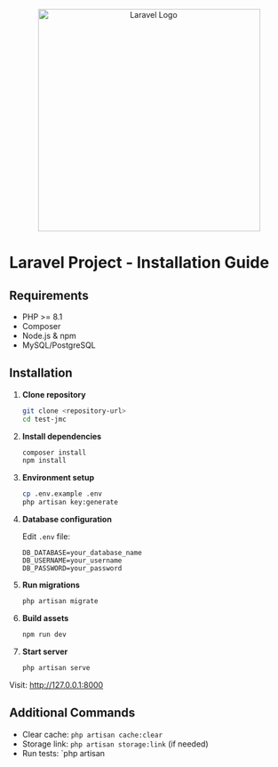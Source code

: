 <p align="center"><a href="https://laravel.com" target="_blank"><img src="https://raw.githubusercontent.com/laravel/art/master/logo-lockup/5%20SVG/2%20CMYK/1%20Full%20Color/laravel-logolockup-cmyk-red.svg" width="400" alt="Laravel Logo"></a></p>

# Laravel Project - Installation Guide

## Requirements

-   PHP >= 8.1
-   Composer
-   Node.js & npm
-   MySQL/PostgreSQL

## Installation

1. **Clone repository**

    ```bash
    git clone <repository-url>
    cd test-jmc
    ```

2. **Install dependencies**

    ```bash
    composer install
    npm install
    ```

3. **Environment setup**

    ```bash
    cp .env.example .env
    php artisan key:generate
    ```

4. **Database configuration**

    Edit `.env` file:

    ```env
    DB_DATABASE=your_database_name
    DB_USERNAME=your_username
    DB_PASSWORD=your_password
    ```

5. **Run migrations**

    ```bash
    php artisan migrate
    ```

6. **Build assets**

    ```bash
    npm run dev
    ```

7. **Start server**
    ```bash
    php artisan serve
    ```

Visit: http://127.0.0.1:8000

## Additional Commands

-   Clear cache: `php artisan cache:clear`
-   Storage link: `php artisan storage:link` (if needed)
-   Run tests: `php artisan
